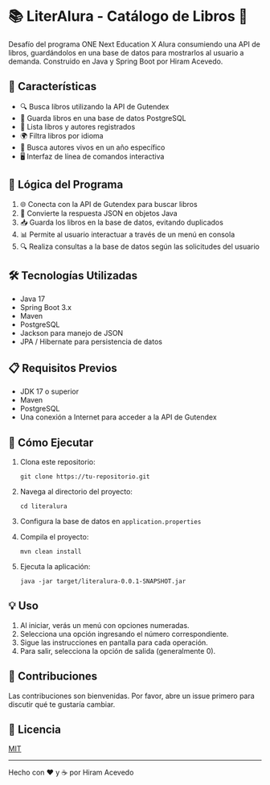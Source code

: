 # 📚 LiterAlura - Catálogo de Libros 🌟

Desafío del programa ONE Next Education X Alura consumiendo una API de libros, guardándolos en una base de datos para mostrarlos al usuario a demanda. Construido en Java y Spring Boot por Hiram Acevedo.

## 🚀 Características

- 🔍 Busca libros utilizando la API de Gutendex
- 💾 Guarda libros en una base de datos PostgreSQL
- 📖 Lista libros y autores registrados
- 🌍 Filtra libros por idioma
- 👴 Busca autores vivos en un año específico
- 🖥️ Interfaz de línea de comandos interactiva

## 🧠 Lógica del Programa

1. 🌐 Conecta con la API de Gutendex para buscar libros
2. 🔄 Convierte la respuesta JSON en objetos Java
3. 📥 Guarda los libros en la base de datos, evitando duplicados
4. 📊 Permite al usuario interactuar a través de un menú en consola
5. 🔍 Realiza consultas a la base de datos según las solicitudes del usuario

## 🛠️ Tecnologías Utilizadas

- Java 17
- Spring Boot 3.x
- Maven
- PostgreSQL
- Jackson para manejo de JSON
- JPA / Hibernate para persistencia de datos

## 📋 Requisitos Previos

- JDK 17 o superior
- Maven
- PostgreSQL
- Una conexión a Internet para acceder a la API de Gutendex

## 🚀 Cómo Ejecutar

1. Clona este repositorio:
   ```
   git clone https://tu-repositorio.git
   ```

2. Navega al directorio del proyecto:
   ```
   cd literalura
   ```

3. Configura la base de datos en `application.properties`

4. Compila el proyecto:
   ```
   mvn clean install
   ```

5. Ejecuta la aplicación:
   ```
   java -jar target/literalura-0.0.1-SNAPSHOT.jar
   ```

## 💡 Uso

1. Al iniciar, verás un menú con opciones numeradas.
2. Selecciona una opción ingresando el número correspondiente.
3. Sigue las instrucciones en pantalla para cada operación.
4. Para salir, selecciona la opción de salida (generalmente 0).

## 🤝 Contribuciones

Las contribuciones son bienvenidas. Por favor, abre un issue primero para discutir qué te gustaría cambiar.

## 📜 Licencia

[MIT](https://choosealicense.com/licenses/mit/)

---

Hecho con ❤️ y ☕ por Hiram Acevedo
